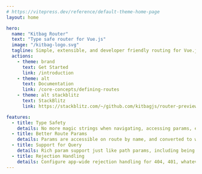```yaml
---
# https://vitepress.dev/reference/default-theme-home-page
layout: home

hero:
  name: "Kitbag Router"
  text: "Type safe router for Vue.js"
  image: "/kitbag-logo.svg"
  tagline: Simple, extensible, and developer friendly routing for Vue.js
  actions:
    - theme: brand
      text: Get Started
      link: /introduction
    - theme: alt
      text: Documentation
      link: /core-concepts/defining-routes
    - theme: alt stackblitz
      text: StackBlitz
      link: https://stackblitz.com/~/github.com/kitbagjs/router-preview

features:
  - title: Type Safety
    details: No more magic strings when navigating, accessing params, etc.
  - title: Better Route Params
    details: Params are accessible on route by name, and converted to whatever type you need.
  - title: Support for Query
    details: Rich param support just like path params, including being considered in route matching.
  - title: Rejection Handling
    details: Configure app-wide rejection handling for 404, 401, whatever you need.
---
```


